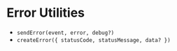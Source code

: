 # Error Utilities

- `sendError(event, error, debug?)`
- `createError({ statusCode, statusMessage, data? })`
